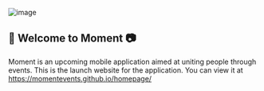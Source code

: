 ![image](https://user-images.githubusercontent.com/59634395/189462791-4ab37551-484f-4592-9780-211ab174042b.png)

## 🌟 Welcome to Moment 📷

Moment is an upcoming mobile application aimed at uniting people through events. This is the launch website for the application. You can view it at https://momentevents.github.io/homepage/
